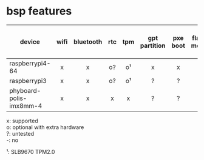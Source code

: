 # bsp features
| device |  wifi | bluetooth | rtc | tpm | gpt partition | pxe boot | flash mode | sdcard boot | uart (uboot + linux) | PoR detect |
|-|:-:|:-:|:-:|:-:|:-:|:-:|:-:|:-:|:-:|:-:|
| raspberrypi4-64 |  x | x | o? | o¹ | x | x | x | x | x | x |
| raspberrypi3 |  x | x | o? | o¹ | ? | ? | ? | x | x | ?
| phyboard-polis-imx8mm-4 |  x | x | x | x | ? | ? | ? | x | x | ? |

x: supported<br>
o: optional with extra hardware<br>
?: untested<br>
-: no<br>

¹: SLB9670 TPM2.0
